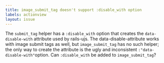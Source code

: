 ```yaml
---
title: image_submit_tag doesn't support :disable_with option
labels: actionview
layout: issue
---
```


The `submit_tag` helper has a `:disable_with` option that creates the `data-disable-with` attribute used by rails-ujs. The data-disable-attribute works with image submit tags as well, but `image_submit_tag` has no such helper; the only way to create the attribute is the ugly and inconsistent `:"data-disable-with"`option. Can `:disable_with` be added to `image_submit_tag`?

